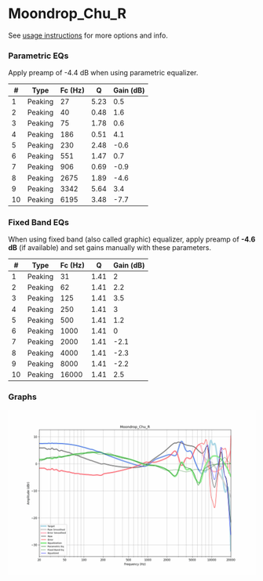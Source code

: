# Moondrop_Chu_R
See [usage instructions](https://github.com/jaakkopasanen/AutoEq#usage) for more options and info.

### Parametric EQs
Apply preamp of -4.4 dB when using parametric equalizer.

|   # | Type    |   Fc (Hz) |    Q |   Gain (dB) |
|-----|---------|-----------|------|-------------|
|   1 | Peaking |        27 | 5.23 |         0.5 |
|   2 | Peaking |        40 | 0.48 |         1.6 |
|   3 | Peaking |        75 | 1.78 |         0.6 |
|   4 | Peaking |       186 | 0.51 |         4.1 |
|   5 | Peaking |       230 | 2.48 |        -0.6 |
|   6 | Peaking |       551 | 1.47 |         0.7 |
|   7 | Peaking |       906 | 0.69 |        -0.9 |
|   8 | Peaking |      2675 | 1.89 |        -4.6 |
|   9 | Peaking |      3342 | 5.64 |         3.4 |
|  10 | Peaking |      6195 | 3.48 |        -7.7 |

### Fixed Band EQs
When using fixed band (also called graphic) equalizer, apply preamp of **-4.6 dB** (if available) and set gains manually with these parameters.

|   # | Type    |   Fc (Hz) |    Q |   Gain (dB) |
|-----|---------|-----------|------|-------------|
|   1 | Peaking |        31 | 1.41 |         2   |
|   2 | Peaking |        62 | 1.41 |         2.2 |
|   3 | Peaking |       125 | 1.41 |         3.5 |
|   4 | Peaking |       250 | 1.41 |         3   |
|   5 | Peaking |       500 | 1.41 |         1.2 |
|   6 | Peaking |      1000 | 1.41 |         0   |
|   7 | Peaking |      2000 | 1.41 |        -2.1 |
|   8 | Peaking |      4000 | 1.41 |        -2.3 |
|   9 | Peaking |      8000 | 1.41 |        -2.2 |
|  10 | Peaking |     16000 | 1.41 |         2.5 |

### Graphs
![](./Moondrop_Chu_R.png)
